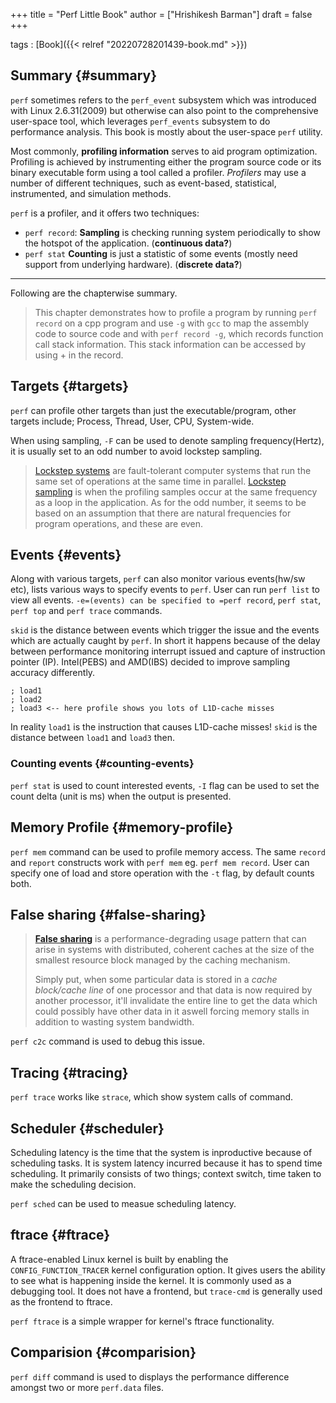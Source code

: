 +++
title = "Perf Little Book"
author = ["Hrishikesh Barman"]
draft = false
+++

tags
: [Book]({{< relref "20220728201439-book.md" >}})


## Summary {#summary}

`perf` sometimes refers to the `perf_event` subsystem which was introduced with Linux 2.6.31(2009) but otherwise can also point to the comprehensive user-space tool, which leverages `perf_events` subsystem to do performance analysis. This book is mostly about the user-space `perf` utility.

Most commonly, **profiling information** serves to aid program optimization. Profiling is achieved by instrumenting either the program source code or its binary executable form using a tool called a profiler. _Profilers_ may use a number of different techniques, such as event-based, statistical, instrumented, and simulation methods.

`perf` is a profiler, and it offers two techniques:

-   `perf record`: **Sampling** is checking running system periodically to show the hotspot of the application. (**continuous data?**)
-   `perf stat` **Counting** is just a statistic of some events (mostly need support from underlying hardware). (**discrete data?**)

---
Following are the chapterwise summary.

> This chapter demonstrates how to profile a program by running `perf record` on a cpp program and use `-g` with `gcc` to map the assembly code to source code and with `perf record -g`, which records function call stack information. This stack information can be accessed by using + in the record.


## Targets {#targets}

`perf` can profile other targets than just the executable/program, other targets include; Process, Thread, User, CPU, System-wide.

When using sampling, `-F` can be used to denote sampling frequency(Hertz), it is usually set to an odd number to avoid lockstep sampling.

> [Lockstep systems](https://en.wikipedia.org/wiki/Lockstep_(computing)) are fault-tolerant computer systems that run the same set of operations at the same time in parallel. [Lockstep sampling](https://stackoverflow.com/questions/45470758/what-is-lockstep-sampling) is when the profiling samples occur at the same frequency as a loop in the application. As for the odd number, it seems to be based on an assumption that there are natural frequencies for program operations, and these are even.


## Events {#events}

Along with various targets, `perf` can also monitor various events(hw/sw etc), lists various ways to specify events to `perf`. User can run `perf list` to view all events. `-e=(events) can be specified to =perf record`, `perf stat`, `perf top` and `perf trace` commands.

`skid` is the distance between events which trigger the issue and the events which are actually caught by `perf`. In short it happens because of the delay between performance monitoring interrupt issued and capture of instruction pointer (IP). Intel(PEBS) and AMD(IBS) decided to improve sampling accuracy differently.

```text
; load1
; load2
; load3 <-- here profile shows you lots of L1D-cache misses
```

In reality `load1` is the instruction that causes L1D-cache misses! `skid` is the distance between `load1` and `load3` then.


### Counting events {#counting-events}

`perf stat` is used to count interested events, `-I` flag can be used to set the count delta (unit is ms) when the output is presented.


## Memory Profile {#memory-profile}

`perf mem` command can be used to profile memory access. The same `record` and `report` constructs work with `perf mem` eg. `perf mem record`. User can specify one of load and store operation with the `-t` flag, by default counts both.


## False sharing {#false-sharing}

> [**False sharing**](https://www.youtube.com/watch?v=FygXDrRsaU8) is a performance-degrading usage pattern that can arise in systems with distributed, coherent caches at the size of the smallest resource block managed by the caching mechanism.
>
> Simply put, when some particular data is stored in a _cache block/cache line_ of one processor and that data is now required by another processor, it'll invalidate the entire line to get the data which could possibly have other data in it aswell forcing memory stalls in addition to wasting system bandwidth.

`perf c2c` command is used to debug this issue.


## Tracing {#tracing}

`perf trace` works like `strace`, which show system calls of command.


## Scheduler {#scheduler}

Scheduling latency is the time that the system is inproductive because of scheduling tasks. It is system latency incurred because it has to spend time scheduling. It primarily consists of two things; context switch, time taken to make the scheduling decision.

`perf sched` can be used to measue scheduling latency.


## ftrace {#ftrace}

A ftrace-enabled Linux kernel is built by enabling the `CONFIG_FUNCTION_TRACER` kernel configuration option. It gives users the ability to see what is happening inside the kernel. It is commonly used as a debugging tool. It does not have a frontend, but `trace-cmd` is generally used as the frontend to ftrace.

`perf ftrace` is a simple wrapper for kernel's ftrace functionality.


## Comparision {#comparision}

`perf diff` command is used to displays the performance difference amongst two or more `perf.data` files.
